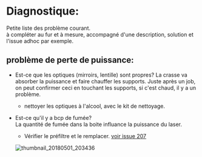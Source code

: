 # Diagnostique:
Petite liste des problème courant.  
à compléter au fur et à mesure, accompagné d'une description, solution et l'issue adhoc par exemple. 

## problème de perte de puissance:

- Est-ce que les optiques (mirroirs, lentille) sont propres?
La crasse va absorber la puissance et faire chauffer les supports. Juste après un job, on peut confirmer ceci en touchant les supports, si c'est chaud, il y a un problème. 
  - nettoyer les optiques à l'alcool, avec le kit de nettoyage. 

- Est-ce qu'il y a bcp de fumée?  
La quantité de fumée dans la boite influance la puissance du laser. 
  - Vérifier le préfiltre et le remplacer. 
  [voir issue 207](https://github.com/openfab-lab/openfab/issues/207)
  
  ![thumbnail_20180501_203436](https://user-images.githubusercontent.com/25649502/39487444-852cfdd0-4d7f-11e8-9046-2831f6b485aa.jpg)
  

